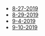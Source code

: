 * [8-27-2019](#8-27-2019)
* [8-29-2019](#8-29-2019)
* [9-4-2019](#9-4-2019)
* [9-10-2019](#9-10-2019)